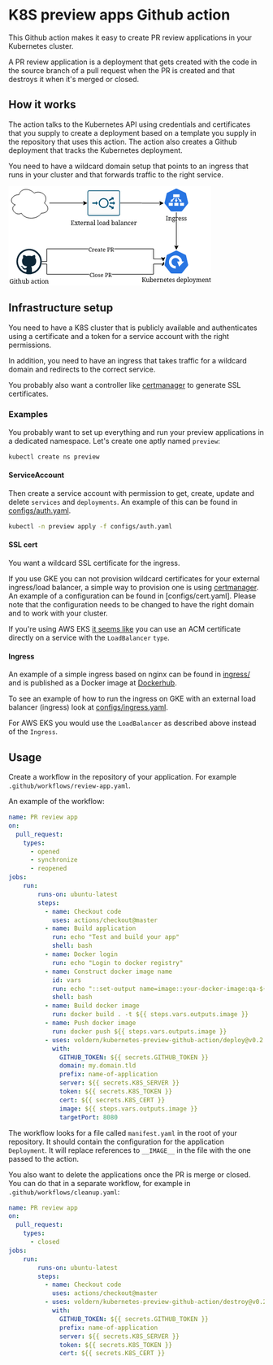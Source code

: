 # K8S preview apps Github action

This Github action makes it easy to create PR review applications in your Kubernetes cluster.

A PR review application is a deployment that gets created with the code in the source branch of a pull request when the PR is created and that destroys it when it's merged or closed.

## How it works

The action talks to the Kubernetes API using credentials and certificates that you supply to create a deployment based on a template you supply in the repository that uses this action. The action also creates a Github deployment that tracks the Kubernetes deployment.

You need to have a wildcard domain setup that points to an ingress that runs in your cluster and that forwards traffic to the right service.

![Diagram](diagram.png)

## Infrastructure setup

You need to have a K8S cluster that is publicly available and authenticates using a certificate and a token for a service account with the right permissions.

In addition, you need to have an ingress that takes traffic for a wildcard domain and redirects to the correct service.

You probably also want a controller like [certmanager](https://cert-manager.io/docs/) to generate SSL certificates.

### Examples

You probably want to set up everything and run your preview applications in a dedicated namespace. Let's create one aptly named `preview`:

``` bash
kubectl create ns preview
```

#### ServiceAccount

Then create a service account with permission to get, create, update and delete `services` and `deployments`. An example of this can be found in [configs/auth.yaml](configs/auth.yaml).

``` bash
kubectl -n preview apply -f configs/auth.yaml
```

#### SSL cert

You want a wildcard SSL certificate for the ingress.

If you use GKE you can not provision wildcard certificates for your external ingress/load balancer, a simple way to provision one is using [certmanager](https://cert-manager.io/docs/). An example of a configuration can be found in [configs/cert.yaml]. Please note that the configuration needs to be changed to have the right domain and to work with your cluster.

If you're using AWS EKS [it seems like](https://aws.amazon.com/premiumsupport/knowledge-center/terminate-https-traffic-eks-acm/) you can use an ACM certificate directly on a service with the `LoadBalancer` `type`.

#### Ingress

An example of a simple ingress based on nginx can be found in [ingress/](ingress/) and is published as a Docker image at [Dockerhub](https://hub.docker.com/r/voldern/kubernetes-preview-ingress).

To see an example of how to run the ingress on GKE with an external load balancer (ingress) look at [configs/ingress.yaml](configs/ingress.yaml).

For AWS EKS you would use the `LoadBalancer` as described above instead of the `Ingress`.

## Usage

Create a workflow in the repository of your application. For example `.github/workflows/review-app.yaml`.

An example of the workflow:

``` yaml
name: PR review app
on:
  pull_request:
    types:
      - opened
      - synchronize
      - reopened
jobs:
    run:
        runs-on: ubuntu-latest
        steps:
          - name: Checkout code
            uses: actions/checkout@master
          - name: Build application
            run: echo "Test and build your app"
            shell: bash
          - name: Docker login
            run: echo "Login to docker registry"
          - name: Construct docker image name
            id: vars
            run: echo "::set-output name=image::your-docker-image:qa-${GITHUB_SHA::8}"
            shell: bash
          - name: Build docker image
            run: docker build . -t ${{ steps.vars.outputs.image }}
          - name: Push docker image
            run: docker push ${{ steps.vars.outputs.image }}
          - uses: voldern/kubernetes-preview-github-action/deploy@v0.2.1
            with:
              GITHUB_TOKEN: ${{ secrets.GITHUB_TOKEN }}
              domain: my.domain.tld
              prefix: name-of-application
              server: ${{ secrets.K8S_SERVER }}
              token: ${{ secrets.K8S_TOKEN }}
              cert: ${{ secrets.K8S_CERT }}
              image: ${{ steps.vars.outputs.image }}
              targetPort: 8080
```

The workflow looks for a file called `manifest.yaml` in the root of your repository. It should contain the configuration for the application `Deployment`.
It will replace references to `__IMAGE__` in the file with the one passed to the action.

You also want to delete the applications once the PR is merge or closed. You can do that in a separate workflow, for example in `.github/workflows/cleanup.yaml`:

``` yaml
name: PR review app
on:
  pull_request:
    types:
      - closed
jobs:
    run:
        runs-on: ubuntu-latest
        steps:
          - name: Checkout code
            uses: actions/checkout@master
          - uses: voldern/kubernetes-preview-github-action/destroy@v0.2.1
            with:
              GITHUB_TOKEN: ${{ secrets.GITHUB_TOKEN }}
              prefix: name-of-application
              server: ${{ secrets.K8S_SERVER }}
              token: ${{ secrets.K8S_TOKEN }}
              cert: ${{ secrets.K8S_CERT }}
```

